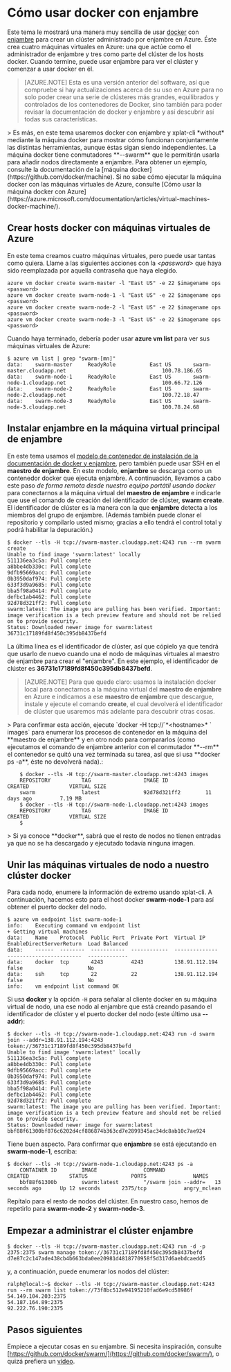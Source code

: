 ﻿
<properties 
   pageTitle="Introducción al uso de docker con enjambre en Azure" 
   description="Describe cómo crear un grupo de máquinas virtuales con la extensión de máquina virtual de Docker y usar enjambre para crear un clúster de Docker." 
   services="virtual-machines" 
   documentationCenter="virtual-machines" 
   authors="squillace" 
   manager="timlt" 
   editor="tysonn"/>

<tags
   ms.service="virtual-machines"
   ms.devlang="n/a"
   ms.topic="article"
   ms.tgt_pltfrm="vm-linux"
   ms.workload="infrastructure" 
   ms.date="02/24/2015"
   ms.author="rasquill"/>

# Cómo usar docker con enjambre 

Este tema le mostrará una manera muy sencilla de usar [docker](https://www.docker.com/) con [enjambre](https://github.com/docker/swarm) para crear un clúster administrado por enjambre en Azure. Éste crea cuatro máquinas virtuales en Azure: una que actúe como el administrador de enjambre y tres como parte del clúster de los hosts docker. Cuando termine, puede usar enjambre para ver el clúster y comenzar a usar docker en él. 

> [AZURE.NOTE] Esta es una versión anterior del software, así que compruebe si hay actualizaciones acerca de su uso en Azure para no solo poder crear una serie de clústeres más grandes, equilibrados y controlados de los contenedores de Docker, sino también para poder revisar la documentación de docker y enjambre y así descubrir así todas sus características.
<p />
> Es más, en este tema usaremos docker con enjambre y xplat-cli *without* mediante la máquina docker para mostrar cómo funcionan conjuntamente las distintas herramientas, aunque éstas sigan siendo independientes. La máquina docker tiene conmutadores **--swarm** que le permitirán usarla para añadir nodos directamente a enjambre. Para obtener un ejemplo, consulte la documentación de la [máquina docker](https://github.com/docker/machine). Si no sabe cómo ejecutar la máquina docker con las máquinas virtuales de Azure, consulte [Cómo usar la máquina docker con Azure](https://azure.microsoft.com/documentation/articles/virtual-machines-docker-machine/).

## Crear hosts docker con máquinas virtuales de Azure

En este tema creamos cuatro máquinas virtuales, pero puede usar tantas como quiera. Llame a las siguientes acciones con la *&lt;password&gt;* que haya sido reemplazada por aquella contraseña que haya elegido.

    azure vm docker create swarm-master -l "East US" -e 22 $imagename ops <password>
    azure vm docker create swarm-node-1 -l "East US" -e 22 $imagename ops <password>
    azure vm docker create swarm-node-2 -l "East US" -e 22 $imagename ops <password>
    azure vm docker create swarm-node-3 -l "East US" -e 22 $imagename ops <password>

Cuando haya terminado, debería poder usar **azure vm list** para ver sus máquinas virtuales de Azure:

    $ azure vm list | grep "swarm-[mn]"
    data:    swarm-master     ReadyRole           East US       swarm-master.cloudapp.net                               100.78.186.65 
    data:    swarm-node-1     ReadyRole           East US       swarm-node-1.cloudapp.net                               100.66.72.126 
    data:    swarm-node-2     ReadyRole           East US       swarm-node-2.cloudapp.net                               100.72.18.47  
    data:    swarm-node-3     ReadyRole           East US       swarm-node-3.cloudapp.net                               100.78.24.68  
    
## Instalar enjambre en la máquina virtual principal de enjambre

En este tema usamos el [modelo de contenedor de instalación de la documentación de docker y enjambre](https://github.com/docker/swarm#1---docker-image), pero también puede usar SSH en el **maestro de enjambre**. En este modelo, **enjambre** se descarga como un contenedor docker que ejecuta enjambre. A continuación, llevamos a cabo este paso *de forma remota desde nuestro equipo portátil usando docker* para conectarnos a la máquina virtual del **maestro de enjambre** e indicarle que use el comando de creación del identificador de clúster, **swarm create**. El identificador de clúster es la manera con la que **enjambre** detecta a los miembros del grupo de enjambre. (Además también puede clonar el repositorio y compilarlo usted mismo; gracias a ello tendrá el control total y podrá habilitar la depuración.)

    $ docker --tls -H tcp://swarm-master.cloudapp.net:4243 run --rm swarm create
    Unable to find image 'swarm:latest' locally
    511136ea3c5a: Pull complete 
    a8bbe4db330c: Pull complete 
    9dfb95669acc: Pull complete 
    0b3950daf974: Pull complete 
    633f3d9a9685: Pull complete 
    bba5f98a0414: Pull complete 
    defbc1ab4462: Pull complete 
    92d78d321ff2: Pull complete 
    swarm:latest: The image you are pulling has been verified. Important: image verification is a tech preview feature and should not be relied on to provide security.
    Status: Downloaded newer image for swarm:latest
    36731c17189fd8f450c395db8437befd
    
La última línea es el identificador de clúster, así que cópielo ya que tendrá que usarlo de nuevo cuando una el nodo de máquinas virtuales al maestro de enjambre para crear el "enjambre". En este ejemplo, el identificador de clúster es **36731c17189fd8f450c395db8437befd**.

> [AZURE.NOTE] Para que quede claro: usamos la instalación docker local para conectarnos a la máquina virtual del **maestro de enjambre** en Azure e indicamos a ese **maestro de enjambre** que descargue, instale y ejecute el comando **create**, el cual devolverá el identificador de clúster que usaremos más adelante para descubrir otras cosas.
<p />
> Para confirmar esta acción, ejecute  `docker -H tcp://`*&lt;hostname&gt;* ` images` para enumerar los procesos de contenedor en la máquina del **maestro de enjambre** y en otro nodo para compararlos (como ejecutamos el comando de enjambre anterior con el conmutador **--rm** el contenedor se quitó una vez terminada su tarea, así que si usa **docker ps -a**, éste no devolverá nada).:


        $ docker --tls -H tcp://swarm-master.cloudapp.net:4243 images
        REPOSITORY          TAG                 IMAGE ID            CREATED             VIRTUAL SIZE
        swarm               latest              92d78d321ff2        11 days ago         7.19 MB
        $ docker --tls -H tcp://swarm-node-1.cloudapp.net:4243 images
        REPOSITORY          TAG                 IMAGE ID            CREATED             VIRTUAL SIZE
        $ 
<P />
> Si ya conoce **docker**, sabrá que el resto de nodos no tienen entradas ya que no se ha descargado y ejecutado todavía ninguna imagen.

## Unir las máquinas virtuales de nodo a nuestro clúster docker

Para cada nodo, enumere la información de extremo usando xplat-cli. A continuación, hacemos esto para el host docker **swarm-node-1** para así obtener el puerto docker del nodo.

    $ azure vm endpoint list swarm-node-1
    info:    Executing command vm endpoint list
    + Getting virtual machines                                                     
    data:    Name    Protocol  Public Port  Private Port  Virtual IP      EnableDirectServerReturn  Load Balanced
    data:    ------  --------  -----------  ------------  --------------  ------------------------  -------------
    data:    docker  tcp       4243         4243          138.91.112.194  false                     No           
    data:    ssh     tcp       22           22            138.91.112.194  false                     No           
    info:    vm endpoint list command OK
    
 
Si usa **docker** y la opción `-H` para señalar al cliente docker en su máquina virtual de nodo, una ese nodo al enjambre que está creando pasando el identificador de clúster y el puerto docker del nodo (este último usa **--addr**):

    $ docker --tls -H tcp://swarm-node-1.cloudapp.net:4243 run -d swarm join --addr=138.91.112.194:4243 token://36731c17189fd8f450c395db8437befd
    Unable to find image 'swarm:latest' locally
    511136ea3c5a: Pull complete 
    a8bbe4db330c: Pull complete 
    9dfb95669acc: Pull complete 
    0b3950daf974: Pull complete 
    633f3d9a9685: Pull complete 
    bba5f98a0414: Pull complete 
    defbc1ab4462: Pull complete 
    92d78d321ff2: Pull complete 
    swarm:latest: The image you are pulling has been verified. Important: image verification is a tech preview feature and should not be relied on to provide security.
    Status: Downloaded newer image for swarm:latest
    bbf88f61300bf876c6202d4cf886874b363cd7e2899345ac34dc8ab10c7ae924

Tiene buen aspecto. Para confirmar que **enjambre** se está ejecutando en **swarm-node-1**, escriba:

    $ docker --tls -H tcp://swarm-node-1.cloudapp.net:4243 ps -a
        CONTAINER ID        IMAGE               COMMAND                CREATED             STATUS              PORTS               NAMES
        bbf88f61300b        swarm:latest        "/swarm join --addr=   13 seconds ago      Up 12 seconds       2375/tcp            angry_mclean        

Repítalo para el resto de nodos del clúster. En nuestro caso, hemos de repetirlo para **swarm-node-2** y **swarm-node-3**. 

## Empezar a administrar el clúster enjambre

    $ docker --tls -H tcp://swarm-master.cloudapp.net:4243 run -d -p 2375:2375 swarm manage token://36731c17189fd8f450c395db8437befd
    d7e87c2c147ade438cb4b663bda0ee20981d4818770958f5d317d6aebdcaedd5

y, a continuación, puede enumerar los nodos del clúster:

    ralph@local:~$ docker --tls -H tcp://swarm-master.cloudapp.net:4243 run --rm swarm list token://73f8bc512e94195210fad6e9cd58986f
    54.149.104.203:2375
    54.187.164.89:2375
    92.222.76.190:2375
    
<!--Every topic should have next steps and links to the next logical set of content to keep the customer engaged-->
## Pasos siguientes

Empiece a ejecutar cosas en su enjambre. Si necesita inspiración, consulte [https://github.com/docker/swarm/](https://github.com/docker/swarm/), o quizá prefiera un [vídeo](https://www.youtube.com/watch?v=EC25ARhZ5bI).

<!-- links -->

[docker-machine-azure]: ../virtual-machines-docker-machine/

<!--HONumber=47-->
